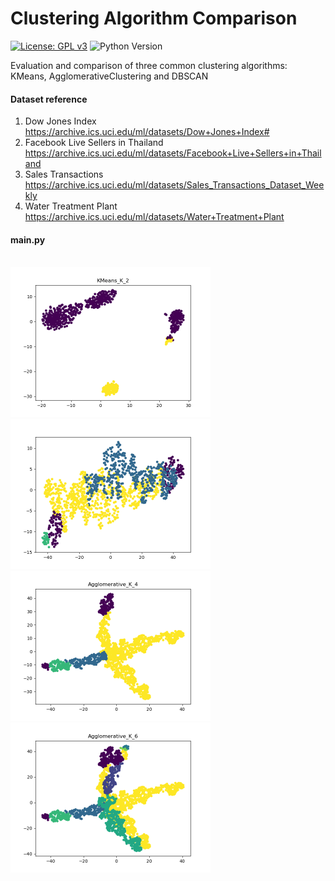 # Clustering Algorithm Comparison
[![License: GPL v3](https://img.shields.io/badge/License-GPLv3-blue.svg)](https://www.gnu.org/licenses/gpl-3.0)
![Python Version](https://img.shields.io/badge/Python-v3.6-blue)

Evaluation and comparison of three common clustering algorithms:
KMeans, AgglomerativeClustering and DBSCAN


#### Dataset reference
1) Dow Jones Index https://archive.ics.uci.edu/ml/datasets/Dow+Jones+Index#
2) Facebook Live Sellers in Thailand https://archive.ics.uci.edu/ml/datasets/Facebook+Live+Sellers+in+Thailand
3) Sales Transactions   https://archive.ics.uci.edu/ml/datasets/Sales_Transactions_Dataset_Weekly
4) Water Treatment Plant https://archive.ics.uci.edu/ml/datasets/Water+Treatment+Plant

#### main.py
<br/>
<img src="images/KMeans_K_2.png" width="320" height="240">
<img src="images/KMeans_K_4.png" width="320" height="240">
<img src="images/Agglomerative_K_4.png" width="320" height="240">
<img src="images/Agglomerative_K_6.png" width="320" height="240">
